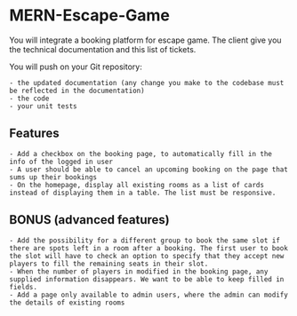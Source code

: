 # MERN-Escape-Game

You will integrate a booking platform for escape game.
The client give you the technical documentation and this list of tickets.

You will push on your Git repository:

    - the updated documentation (any change you make to the codebase must be reflected in the documentation)
    - the code
    - your unit tests


## Features

    - Add a checkbox on the booking page, to automatically fill in the info of the logged in user
    - A user should be able to cancel an upcoming booking on the page that sums up their bookings
    - On the homepage, display all existing rooms as a list of cards instead of displaying them in a table. The list must be responsive.

## BONUS (advanced features)

    - Add the possibility for a different group to book the same slot if there are spots left in a room after a booking. The first user to book the slot will have to check an option to specify that they accept new players to fill the remaining seats in their slot.
    - When the number of players in modified in the booking page, any supplied information disappears. We want to be able to keep filled in fields.
    - Add a page only available to admin users, where the admin can modify the details of existing rooms
